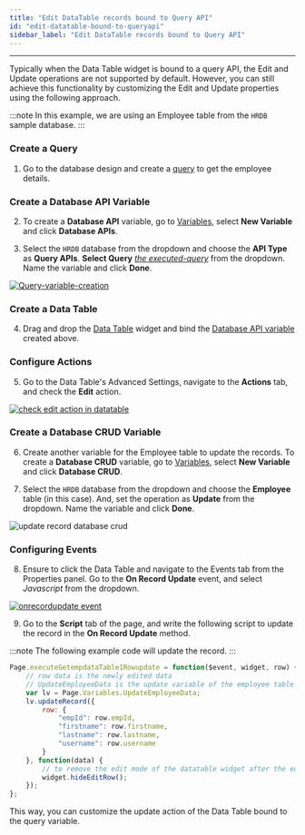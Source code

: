 ```yaml
---
title: "Edit DataTable records bound to Query API"
id: "edit-datatable-bound-to-queryapi"
sidebar_label: "Edit DataTable records bound to Query API"
---
```

---

Typically when the Data Table widget is bound to a query API, the Edit and Update operations are not supported by default. However, you can still achieve this functionality by customizing the Edit and Update properties using the following approach.

:::note
In this example, we are using an Employee table from the `HRDB` sample database.
:::

### Create a Query

1. Go to the database design and create a [query](/learn/app-development/services/database-services/working-with-queries#query-creation) to get the employee details.

### Create a Database API Variable

2. To create a **Database API** variable, go to [Variables](/learn/app-development/variables/variables), select **New Variable** and click **Database APIs**.

3. Select the `HRDB` database from the dropdown and choose the **API Type** as **Query APIs**. **Select Query** *[the executed-query](#create-a-query)* from the dropdown. Name the variable and click **Done**.

[![Query-variable-creation](/learn/assets/query-variable-creation.png)](/learn/assets/query-variable-creation.png)

### Create a Data Table

4. Drag and drop the [Data Table](/learn/app-development/widgets/datalive/datatable/data-table-basic-usage#configure-data-table) widget and bind the [Database API variable](#create-a-database-api-variable) created above.

### Configure Actions

5. Go to the Data Table's Advanced Settings, navigate to the **Actions** tab, and check the **Edit** action.

[![check edit action in datatable](/learn/assets/edit-action-check.png)](/learn/assets/edit-action-check.png)

### Create a Database CRUD Variable

6. Create another variable for the Employee table to update the records. To create a **Database CRUD** variable, go to [Variables](/learn/app-development/variables/variables), select **New Variable** and click **Database CRUD**.

7. Select the `HRDB` database from the dropdown and choose the **Employee** table (in this case). And, set the operation as **Update** from the dropdown. Name the variable and click **Done**.

![update record database crud](/learn/assets/update-record-database-crud.png)

### Configuring Events

8. Ensure to click the Data Table and navigate to the Events tab from the Properties panel. Go to the **On Record Update** event, and select *Javascript* from the dropdown.

[![onrecordupdate event](/learn/assets/onrecordupdate-event.png)](/learn/assets/onrecordupdate-event.png)

9. Go to the **Script** tab of the page, and write the following script to update the record in the **On Record Update** method.

:::note
The following example code will update the record.
:::

```js
Page.executeGetempdataTable1Rowupdate = function($event, widget, row) {
    // row data is the newly edited data
    // UpdateEmployeeData is the update variable of the employee table
    var lv = Page.Variables.UpdateEmployeeData;
    lv.updateRecord({
        row: {
            "empId": row.empId,
            "firstname": row.firstname,
            "lastname": row.lastname,
            "username": row.username
        }
    }, function(data) {
        // to remove the edit mode of the datatable widget after the edit action is performed. 
        widget.hideEditRow();
    });
};

```

This way, you can customize the update action of the Data Table bound to the query variable.

